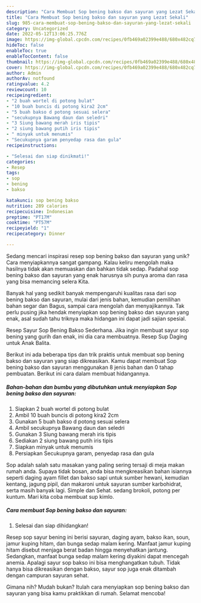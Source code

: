 ```yaml
---
description: "Cara Membuat Sop bening bakso dan sayuran yang Lezat Sekali"
title: "Cara Membuat Sop bening bakso dan sayuran yang Lezat Sekali"
slug: 985-cara-membuat-sop-bening-bakso-dan-sayuran-yang-lezat-sekali
category: Uncategorized
date: 2022-05-12T13:06:25.776Z
image: https://img-global.cpcdn.com/recipes/0fb469a02399e488/680x482cq70/sop-bening-bakso-dan-sayuran-foto-resep-utama.jpg
hideToc: false
enableToc: true
enableTocContent: false
thumbnail: https://img-global.cpcdn.com/recipes/0fb469a02399e488/680x482cq70/sop-bening-bakso-dan-sayuran-foto-resep-utama.jpg
cover: https://img-global.cpcdn.com/recipes/0fb469a02399e488/680x482cq70/sop-bening-bakso-dan-sayuran-foto-resep-utama.jpg
author: Admin
authorAv: notfound
ratingvalue: 4.2
reviewcount: 10
recipeingredient:
- "2 buah wortel di potong bulat"
- "10 buah buncis di potong kira2 2cm"
- "5 buah bakso d potong sesuai selera"
- "secukupnya Bawang daun dan seledri"
- "3 Siung bawang merah iris tipis"
- "2 siung bawang putih iris tipis"
- " minyak untuk menumis"
- "Secukupnya garam penyedap rasa dan gula"
recipeinstructions:

- "Selesai dan siap dinikmati!"
categories:
- Resep
tags:
- sop
- bening
- bakso

katakunci: sop bening bakso 
nutrition: 289 calories
recipecuisine: Indonesian
preptime: "PT17M"
cooktime: "PT57M"
recipeyield: "1"
recipecategory: Dinner

---
```





Sedang mencari inspirasi resep sop bening bakso dan sayuran yang unik? Cara menyiapkannya sangat gampang. Kalau keliru mengolah maka hasilnya tidak akan memuaskan dan bahkan tidak sedap. Padahal sop bening bakso dan sayuran yang enak harusnya sih punya aroma dan rasa yang bisa memancing selera Kita.





Banyak hal yang sedikit banyak mempengaruhi kualitas rasa dari sop bening bakso dan sayuran, mulai dari jenis bahan, kemudian pemilihan bahan segar dan Bagus, sampai cara mengolah dan menyajikannya. Tak perlu pusing jika hendak menyiapkan sop bening bakso dan sayuran yang enak,      asal sudah tahu triknya maka hidangan ini dapat jadi sajian spesial.














Resep Sayur Sop Bening Bakso Sederhana. Jika ingin membuat sayur sop bening yang gurih dan enak, ini dia cara membuatnya. Resep Sup Daging untuk Anak Balita.






Berikut ini ada beberapa tips dan trik praktis untuk membuat sop bening bakso dan sayuran yang siap dikreasikan. Kamu dapat membuat Sop bening bakso dan sayuran menggunakan 8 jenis bahan dan 0 tahap pembuatan. Berikut ini cara dalam membuat hidangannya.

<!--inarticleads1-->

##### Bahan-bahan dan bumbu yang dibutuhkan untuk menyiapkan Sop bening bakso dan sayuran:

1. Siapkan 2 buah wortel di potong bulat
1. Ambil 10 buah buncis di potong kira2 2cm
1. Gunakan 5 buah bakso d potong sesuai selera
1. Ambil secukupnya Bawang daun dan seledri
1. Gunakan 3 Siung bawang merah iris tipis
1. Sediakan 2 siung bawang putih iris tipis
1. Siapkan  minyak untuk menumis
1. Persiapkan Secukupnya garam, penyedap rasa dan gula


Sop adalah salah satu masakan yang paling sering tersaji di meja makan rumah anda. Supaya tidak bosan, anda bisa mengkreasikan bahan isiannya seperti daging ayam fillet dan bakso sapi untuk sumber hewani, kemudian kentang, jagung pipil, dan makaroni untuk sayuran sumber karbohidrat, serta masih banyak lagi. Simple dan Sehat. sedang brokoli, potong per kuntum. Mari kita coba membuat sup kimlo. 

<!--inarticleads2-->

##### Cara membuat Sop bening bakso dan sayuran:


1. Selesai dan siap dihidangkan!

Resep sop sayur bening ini berisi sayuran, daging ayam, bakso ikan, soun, jamur kuping hitam, dan bunga sedap malam kering. Manfaat jamur kuping hitam disebut menjaga berat badan hingga menyehatkan jantung. Sedangkan, manfaat bunga sedap malam kering diyakini dapat mencegah anemia. Apalagi sayur sop bakso ini bisa menghangatkan tubuh. Tidak hanya bisa dikreasikan dengan bakso, sayur sop juga enak ditambah dengan campuran sayuran sehat. 

Gimana nih? Mudah bukan? Itulah cara menyiapkan sop bening bakso dan sayuran yang bisa kamu praktikkan di rumah. Selamat mencoba!
